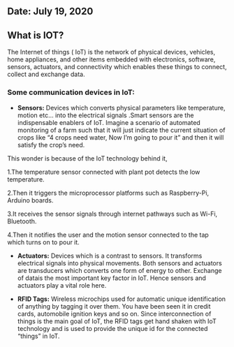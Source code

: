 ## Date: July 19, 2020

## What is IOT?

The Internet of things ( IoT) is the network of physical devices, vehicles, home appliances, and other items embedded with electronics, software, sensors, actuators, 
and connectivity which enables these things to connect, collect and exchange data.

### Some communication devices in IoT:

- **Sensors:** Devices which converts physical parameters like temperature, motion etc… into the electrical signals .Smart sensors are the indispensable enablers of IoT.
Imagine a scenario of automated monitoring of a farm such that it will just indicate the current situation of crops like “4 crops need water, Now I’m going to pour it” and then it will satisfy the crop’s need.

This wonder is because of the IoT technology behind it,

 1.The temperature sensor connected with plant pot detects the low temperature.
 
 2.Then it triggers the microprocessor platforms such as Raspberry-Pi, Arduino boards.
 
 3.It receives the sensor signals through internet pathways such as Wi-Fi, Bluetooth.
 
 4.Then it notifies the user and the motion sensor connected to the tap which turns on to pour it.

- **Actuators:** Devices which is a contrast to sensors. It transforms electrical signals into physical movements. Both sensors and actuators are transducers which converts one form of energy to other. Exchange of datais the most important key factor in IoT. Hence sensors and actuators play a vital role here.

- **RFID Tags:** Wireless microchips used for automatic unique identification of anything by tagging it over them. You have been seen it in credit cards, automobile ignition keys and so on. Since interconnection of things is the main goal of IoT, the RFID tags get hand shaken with IoT technology and is used to provide the unique id for the connected “things” in IoT.
